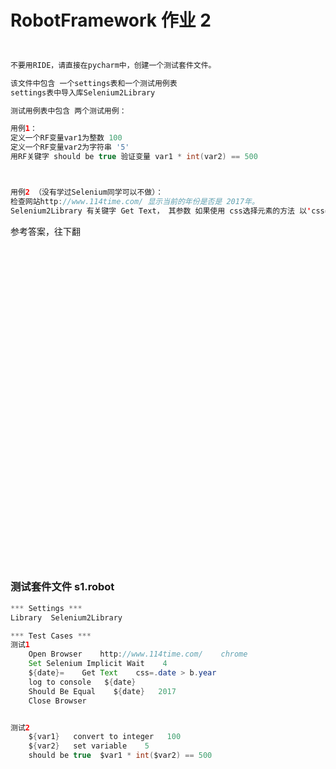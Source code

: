 # RobotFramework 作业 2



```java


不要用RIDE，请直接在pycharm中，创建一个测试套件文件。

该文件中包含 一个settings表和一个测试用例表
settings表中导入库Selenium2Library

测试用例表中包含 两个测试用例：

用例1：
定义一个RF变量var1为整数 100
定义一个RF变量var2为字符串 '5'
用RF关键字 should be true 验证变量 var1 * int(var2) == 500



用例2 （没有学过Selenium同学可以不做）：
检查网站http://www.114time.com/ 显示当前的年份是否是 2017年。 
Selenium2Library 有关键字 Get Text， 其参数 如果使用 css选择元素的方法 以'css='开头，后面加上 css选择表达式


```

参考答案，往下翻





<br><br><br><br><br><br><br><br><br><br><br><br><br><br><br><br><br><br><br><br><br><br><br><br><br><br><br><br><br><br>
### 测试套件文件  s1.robot
```java
*** Settings ***
Library  Selenium2Library

*** Test Cases ***
测试1
    Open Browser    http://www.114time.com/    chrome
    Set Selenium Implicit Wait    4
    ${date}=    Get Text    css=.date > b.year
    log to console   ${date}
    Should Be Equal    ${date}   2017
    Close Browser


测试2
    ${var1}   convert to integer   100
    ${var2}   set variable    5
    should be true  $var1 * int($var2) == 500
```

